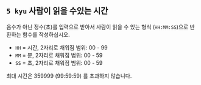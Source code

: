 ## `5 kyu` 사람이 읽을 수있는 시간

음수가 아닌 정수(초)를 입력으로 받아서 사람이 읽을 수 있는 형식 (`HH:MM:SS`)으로 반환하는 함수를 작성하십시오.

- `HH` = 시간, 2자리로 채워짐 범위: 00 - 99
- `MM` = 분, 2자리로 채워짐 범위: 00 - 59
- `SS` = 초, 2자리로 채워짐 범위: 00 - 59

최대 시간은 359999 (99:59:59) 를 초과하지 않습니다.